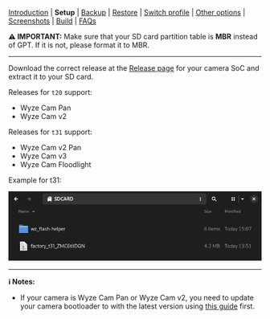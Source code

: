 [Introduction](README.md) | **Setup** | [Backup](README_backup.md) | [Restore](README_restore.md) | [Switch profile](README_switch_profile.md) | [Other options](README_other_options.md) | [Screenshots](README_screenshots.md) | [Build](README_build.md) | [FAQs](README_FAQs.md)



**⚠️ IMPORTANT:** Make sure that your SD card partition table is **MBR** instead of GPT. If it is not, please format it to MBR.

-----

Download the correct release at the [Release page](https://github.com/archandanime/wz_flash-helper/releases/latest) for your camera SoC and extract it to your SD card.

Releases for `t20` support:
- Wyze Cam Pan
- Wyze Cam v2

Releases for `t31` support:
- Wyze Cam v2 Pan
- Wyze Cam v3
- Wyze Cam Floodlight

Example for t31:

![Alt text](https://raw.githubusercontent.com/archandanime/wz_flash-helper/main/images/setup_01.png)

-----

**ℹ️ Notes:**
- If your camera is Wyze Cam Pan or Wyze Cam v2, you need to update your camera bootloader to with the latest version using [this guide](https://github.com/gtxaspec/wz_mini_hacks/wiki/Setup-&-Installation) first.
